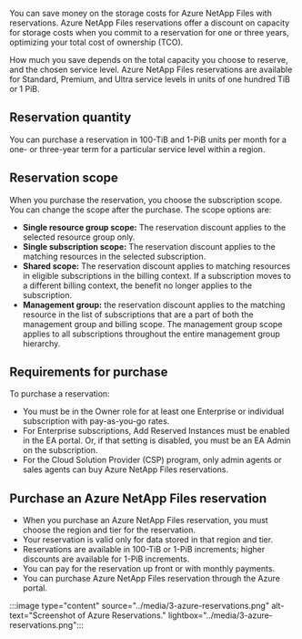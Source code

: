 You can save money on the storage costs for Azure NetApp Files with reservations. Azure NetApp Files reservations offer a discount on capacity for storage costs when you commit to a reservation for one or three years, optimizing your total cost of ownership (TCO).

How much you save depends on the total capacity you choose to reserve, and the chosen service level.
Azure NetApp Files reservations are available for Standard, Premium, and Ultra service levels in units of one hundred TiB or 1 PiB.

## Reservation quantity

You can purchase a reservation in 100-TiB and 1-PiB units per month for a one- or three-year term for a particular service level within a region.

## Reservation scope

When you purchase the reservation, you choose the subscription scope. You can change the scope after the purchase. The scope options are:

- **Single resource group scope:** The reservation discount applies to the selected resource group only.
- **Single subscription scope:** The reservation discount applies to the matching resources in the selected subscription.
- **Shared scope:** The reservation discount applies to matching resources in eligible subscriptions in the billing context. If a subscription moves to a different billing context, the benefit no longer applies to the subscription.
- **Management group:** the reservation discount applies to the matching resource in the list of subscriptions that are a part of both the management group and billing scope. The management group scope applies to all subscriptions throughout the entire management group hierarchy.

## Requirements for purchase

To purchase a reservation:

- You must be in the Owner role for at least one Enterprise or individual subscription with pay-as-you-go rates.
- For Enterprise subscriptions, Add Reserved Instances must be enabled in the EA portal. Or, if that setting is disabled, you must be an EA Admin on the subscription.
- For the Cloud Solution Provider (CSP) program, only admin agents or sales agents can buy Azure NetApp Files reservations.

## Purchase an Azure NetApp Files reservation

- When you purchase an Azure NetApp Files reservation, you must choose the region and tier for the reservation. 
- Your reservation is valid only for data stored in that region and tier. 
- Reservations are available in 100-TiB or 1-PiB increments; higher discounts are available for 1-PiB increments. 
- You can pay for the reservation up front or with monthly payments.
- You can purchase Azure NetApp Files reservation through the Azure portal.

:::image type="content" source="../media/3-azure-reservations.png" alt-text="Screenshot of Azure Reservations." lightbox="../media/3-azure-reservations.png":::
